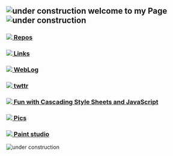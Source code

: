 ## ![under construction](https://web.archive.org/web/20091026221833/http://geocities.com/supremefan/background/construction.gif) welcome to my Page ![under construction](https://web.archive.org/web/20091026221833/http://geocities.com/supremefan/background/construction.gif)

### [![](https://web.archive.org/web/20091026221500/http://geocities.com/HotSprings/Resort/4370/computer.gif) Repos](#choose-pinned-repositories)

### [![](https://web.archive.org/web/20091027100730/http://www.geocities.com/JSNLinks/gifs/Links.gif) Links](https://popovich.io/)

### [![](https://web.archive.org/web/20090829130144/http://geocities.com/bbalesgeo/myweblog.gif) WebLog](https://popovich.io/blog/)

### [![](https://web.archive.org/web/20091021201406/http://www.geocities.com/lostdeepakpithwa/cellphone.gif) twttr](https://twitter.com/mpopv)

### [![](https://web.archive.org/web/20091026140352/http://uk.geocities.com/theanimatrixsite/code.gif) Fun with Cascading Style Sheets and JavaScript](https://codepen.io/mattpopovich)

### [![](https://web.archive.org/web/20090829022553/http://geocities.com/phoda2000/camera.gif) Pics](https://unsplash.com/@mattpopovich)

### [![](https://web.archive.org/web/20090807021539/http://www.geocities.com/chanita_nix/woman_paint_sunset_sm_nwm.gif) Paint studio](https://www.instagram.com/mattpopovichart/)

![under construction](https://web.archive.org/web/20091026201427/http://au.geocities.com/queens_park_ipswich/construction.gif)
